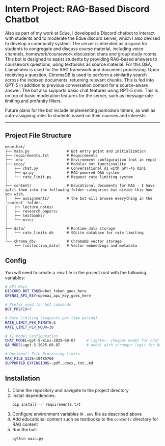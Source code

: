 # Intern Project: RAG-Based Discord Chatbot

Also as part of my work at Edue, I developed a Discord chatbot to interact with students and to moderate the Edue discord server, which I also devised to develop a community system. The server is intended as a space for students to congregate and discuss course material, including voice channels, homework/coursework discussion chats and group study rooms. This bot is designed to assist students by providing RAG-based answers to coursework questions, using textbooks as source material. For this Q&A, LlamaIndex is used for the RAG framework and document processing. Upon receiving a question, ChromaDB is used to perform a similarity search across the indexed documents, returning relevant chunks. This is fed into GPT-5 in addition to previous conversation context for a source-aware answer.  The bot also supports basic chat features using GPT-5 mini. This is on top of basic moderation features for the server, such as message rate limiting and profanity filters.

Future plans for the bot include implementing pomodoro timers, as well as auto-assigning roles to students based on their courses and interests.

---

## Project File Structure

```
edue-bot/
├── main.py                 # Bot entry point and initialization
├── requirements.txt        # Requirements
├── .env                    # Environment configuration (not in repo)
├── cogs/                   # Modular bot functionality
│   ├── chat.py             # Conversational AI with GPT-4o mini
│   ├── qa.py               # RAG-powered Q&A system
│   └── rate_limit.py       # Request rate limiting system
│
├── content/                # Educational documents for RAG - I have split them into the following folder categories but divide this how you wish,
│   ├── assignments/        # the bot will browse everything in the 'content' folder.
│   ├── lecture_notes/      
│   ├── research_papers/   
│   ├── textbooks/          
│   └── misc/               
│
├── data/                   # Runtime data storage
│   └── rate_limits.db      # SQLite database for rate limiting
│
└── chroma_db/              # ChromaDB vector storage
    └── [collection_data]   # Vector embeddings and metadata

```

## Config

You will need to create a .env file in the project root with the following variables:

```bash
# API Keys
DISCORD_BOT_TOKEN=bot_token_goes_here
OPENAI_API_KEY=openai_api_key_goes_here

# Prefix used for bot commands
BOT_PREFIX=!       

# Rate Limiting (requests per time period)
RATE_LIMIT_PER_MINUTE=5
RATE_LIMIT_PER_HOUR=30

# AI Model Configuration
CHAT_MODEL=gpt-5-mini-2025-08-07     # lighter, cheaper model for chat
QA_MODEL=gpt-5-2025-08-07            # model with stronger logic for Q&A

# Optional: File Processing Limits
MAX_FILE_SIZE=10485760
SUPPORTED_EXTENSIONS=.pdf,.docx,.txt,.md
```

## Installation

1. Clone the repository and navigate to the project directory
2. Install dependencies:
   ```bash
   pip install -r requirements.txt
   ```
3. Configure environment variables in `.env` file as described above
4. Add educational content such as textbooks to the `content/` directory for RAG content
5. Run the bot:
   ```bash
   python main.py
   ```